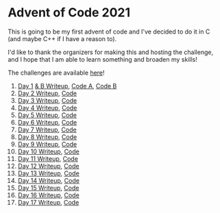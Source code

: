 # Advent of Code 2021

This is going to be my first advent of code and I've decided to do it in C (and maybe C++ if I have a reason to).

I'd like to thank the organizers for making this and hosting the challenge, and I hope that I am able to learn something and broaden my skills!

The challenges are available [here](https://adventofcode.com/2021/)!

1. [Day 1](./Day%201%20A/README.md) [& B Writeup](./Day%201%20B/README.md), [Code A](./Day%201%20A/day1A.c), [Code B](./Day%201%20B/day1B.c)
2. [Day 2 Writeup](./Day%202/README.md), [Code](./Day%202/day2.c)
3. [Day 3 Writeup](./Day%203/README.md), [Code](./Day%203/day3.c)
4. [Day 4 Writeup](./Day%204/README.md), [Code](./Day%204/day4.c)
5. [Day 5 Writeup](./Day%205/README.md), [Code](./Day%205/day5.c)
6. [Day 6 Writeup](./Day%206/README.md), [Code](./Day%206/day6.c)
7. [Day 7 Writeup](./Day%207/README.md), [Code](./Day%207/day7.c)
8. [Day 8 Writeup](./Day%208/README.md), [Code](./Day%208/day8.c)
9. [Day 9 Writeup](./Day%209/README.md), [Code](./Day%209/day9.c)
10. [Day 10 Writeup](./Day%2010/README.md), [Code](./Day%2010/day10.c)
11. [Day 11 Writeup](./Day%2011/README.md), [Code](./Day%2011/day11.c)
12. [Day 12 Writeup](./Day%2012/README.md), [Code](./Day%2012/day12.c)
13. [Day 13 Writeup](./Day%2013/README.md), [Code](./Day%2013/day13.c)
14. [Day 14 Writeup](./Day%2014/README.md), [Code](./Day%2014/day14.c)
15. [Day 15 Writeup](./Day%2015/README.md), [Code](./Day%2015/day15.c)
16. [Day 16 Writeup](./Day%2016/README.md), [Code](./Day%2016/day16.c)
17. [Day 17 Writeup](./Day%2017/README.md), [Code](./Day%2017/day17.c)
